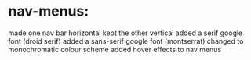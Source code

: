 # nav-menus:

made one nav bar horizontal
kept the other vertical
added a serif google font (droid serif)
added a sans-serif google font (montserrat)
changed to monochromatic colour scheme
added hover effects to nav menus
